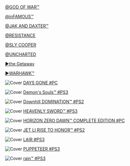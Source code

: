 <!-- 

<details>
<summary>layout: page
title: "SONY"
permalink: https://jeuxsf.github.io/JSF/sony/

</details>
  
#### hidden field with metadata

-->

[@GOD OF WAR™]()

[@inFAMOUS™]()

[@JAK AND DAXTER™]()

[@RESISTANCE]()

[@SLY COOPER]()

[@UNCHARTED]()

[►the Getaway](theGetaway.md)

[►WARHAWK™]()

![Cover](https://www.mobygames.com/images/covers/l/739516-days-gone-windows-front-cover.jpg)
[DAYS GONE #PC]()

![Cover](https://www.mobygames.com/images/covers/l/670843-demon-s-souls-playstation-3-front-cover.jpg)
[Demon's Souls™ #PS3](https://ouo.io/e9VJXn)

![Cover](https://www.mobygames.com/images/covers/l/728378-downhill-domination-playstation-2-front-cover.jpg)
[Downhill DOMINATION™ #PS2]()

![Cover](https://www.mobygames.com/images/covers/l/129602-heavenly-sword-playstation-3-front-cover.jpg)
[HEAVENLY SWORD™ #PS3](https://ouo.io/a4Fk9A)

![Cover](https://www.mobygames.com/images/covers/l/677031-horizon-zero-dawn-complete-edition-windows-front-cover.jpg)
[HORIZON ZERO DAWN™ COMPLETE EDITION #PC]()

![Cover](https://www.mobygames.com/images/covers/l/38227-rise-to-honor-playstation-2-front-cover.jpg)
[JET LI RISE TO HONOR™ #PS2]()

![Cover](https://www.mobygames.com/images/covers/l/108253-lair-playstation-3-front-cover.jpg)
[LAIR #PS3]()

![Cover](https://www.mobygames.com/images/covers/l/290125-puppeteer-playstation-3-front-cover.jpg)
[PUPPETEER #PS3]()

![Cover](https://www.mobygames.com/images/covers/l/304789-rain-playstation-3-front-cover.jpg)
[rain™ #PS3]()


